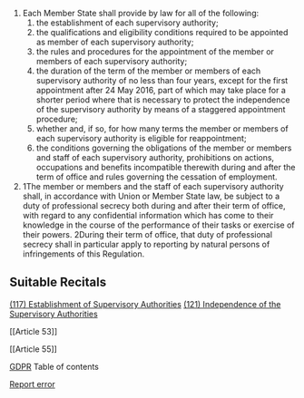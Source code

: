
1. Each Member State shall provide by law for all of the following:
	1. the establishment of each supervisory authority;
	2. the qualifications and eligibility conditions required to be appointed as member of each supervisory authority;
	3. the rules and procedures for the appointment of the member or members of each supervisory authority;
	4. the duration of the term of the member or members of each supervisory authority of no less than four years, except for the first appointment after 24 May 2016, part of which may take place for a shorter period where that is necessary to protect the independence of the supervisory authority by means of a staggered appointment procedure;
	5. whether and, if so, for how many terms the member or members of each supervisory authority is eligible for reappointment;
	6. the conditions governing the obligations of the member or members and staff of each supervisory authority, prohibitions on actions, occupations and benefits incompatible therewith during and after the term of office and rules governing the cessation of employment.
2. 1The member or members and the staff of each supervisory authority shall, in accordance with Union or Member State law, be subject to a duty of professional secrecy both during and after their term of office, with regard to any confidential information which has come to their knowledge in the course of the performance of their tasks or exercise of their powers. 2During their term of office, that duty of professional secrecy shall in particular apply to reporting by natural persons of infringements of this Regulation.



## Suitable Recitals



[(117) Establishment of Supervisory Authorities](https://gdpr-info.eu/recitals/no-117/)
[(121) Independence of the Supervisory Authorities](https://gdpr-info.eu/recitals/no-121/)




[[Article 53]]


[[Article 55]]



[GDPR](https://gdpr-info.eu)
Table of contents


[Report error](https://gdpr-info.eu/gf/?TB_iframe=true&height=306 "Your message")

